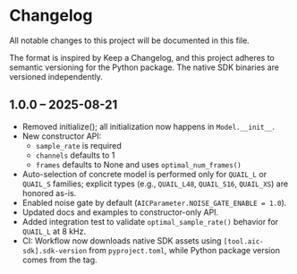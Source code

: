 # Changelog

All notable changes to this project will be documented in this file.

The format is inspired by Keep a Changelog, and this project adheres to semantic versioning for the Python package. The native SDK binaries are versioned independently.

## 1.0.0 – 2025-08-21

- Removed initialize(); all initialization now happens in `Model.__init__`.
- New constructor API:
  - `sample_rate` is required
  - `channels` defaults to 1
  - `frames` defaults to None and uses `optimal_num_frames()`
- Auto-selection of concrete model is performed only for `QUAIL_L` or `QUAIL_S` families; explicit types (e.g., `QUAIL_L48`, `QUAIL_S16`, `QUAIL_XS`) are honored as-is.
- Enabled noise gate by default (`AICParameter.NOISE_GATE_ENABLE = 1.0`).
- Updated docs and examples to constructor-only API.
- Added integration test to validate `optimal_sample_rate()` behavior for `QUAIL_L` at 8 kHz.
- CI: Workflow now downloads native SDK assets using `[tool.aic-sdk].sdk-version` from `pyproject.toml`, while Python package version comes from the tag.